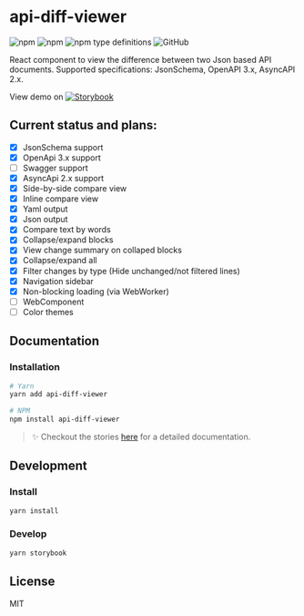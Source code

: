 # api-diff-viewer
<img alt="npm" src="https://img.shields.io/npm/v/api-diff-viewer"> <img alt="npm" src="https://img.shields.io/npm/dm/api-diff-viewer?label=npm"> <img alt="npm type definitions" src="https://img.shields.io/npm/types/api-diff-viewer"> <img alt="GitHub" src="https://img.shields.io/github/license/udamir/api-diff-viewer">

React component to view the difference between two Json based API documents. Supported specifications: JsonSchema, OpenAPI 3.x, AsyncAPI 2.x.

View demo on [![Storybook](https://cdn.jsdelivr.net/gh/storybookjs/brand@master/badge/badge-storybook.svg)](https://api-diff-viewer.vercel.app/)

## Current status and plans:
- [x] JsonSchema support
- [x] OpenApi 3.x support
- [ ] Swagger support
- [x] AsyncApi 2.x support
- [x] Side-by-side compare view
- [x] Inline compare view
- [x] Yaml output
- [x] Json output
- [x] Compare text by words
- [x] Collapse/expand blocks
- [x] View change summary on collaped blocks
- [x] Collapse/expand all
- [x] Filter changes by type (Hide unchanged/not filtered lines)
- [x] Navigation sidebar
- [x] Non-blocking loading (via WebWorker)
- [ ] WebComponent
- [ ] Color themes

## Documentation

### Installation

```sh
# Yarn
yarn add api-diff-viewer

# NPM
npm install api-diff-viewer
```

> ✨ Checkout the stories [here](https://api-diff-viewer.vercel.app/) for a detailed documentation.

## Development

### Install

```sh
yarn install
```

### Develop

```sh
yarn storybook
```

## License

MIT
